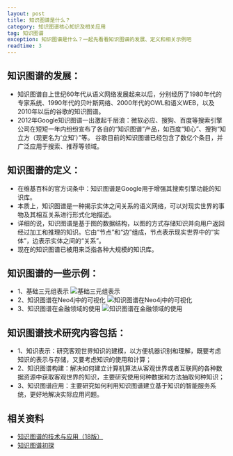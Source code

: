 ```yaml
---
layout: post
title: 知识图谱是什么？
category: 知识图谱核心知识及相关应用
tag: 知识图谱
exception: 知识图谱是什么？一起先看看知识图谱的发展、定义和相关示例吧
readtime: 3
---
```


## 知识图谱的发展：
* 知识图谱自上世纪60年代从语义网络发展起来以后，分别经历了1980年代的专家系统、1990年代的贝叶斯网络、2000年代的OWL和语义WEB，以及2010年以后的谷歌的知识图谱。
* 2012年Google知识图谱一出激起千层浪：微软必应、搜狗、百度等搜索引擎公司在短短一年内纷纷宣布了各自的“知识图谱”产品，如百度“知心”、搜狗“知立方（现更名为‘立知’）”等。
谷歌目前的知识图谱已经包含了数亿个条目，并广泛应用于搜索、推荐等领域。

## 知识图谱的定义：
* 在维基百科的官方词条中：知识图谱是Google用于增强其搜索引擎功能的知识库。
* 本质上，知识图谱是一种揭示实体之间关系的语义网络，可以对现实世界的事物及其相互关系进行形式化地描述。
* 详细的说，知识图谱是基于图的数据结构，以图的方式存储知识并向用户返回经过加工和推理的知识。它由“节点”和“边”组成，节点表示现实世界中的“实体”，边表示实体之间的“关系”。
* 现在的知识图谱已被用来泛指各种大规模的知识库。

## 知识图谱的一些示例：
* 1、基础三元组表示
![基础三元组表示]()
* 2、知识图谱在Neo4j中的可视化
![知识图谱在Neo4j中的可视化]()
* 3、知识图谱在金融领域的使用
![知识图谱在金融领域的使用]()

## 知识图谱技术研究内容包括：
* 1、知识表示：研究客观世界知识的建模，以方便机器识别和理解，既要考虑知识的表示与存储，又要考虑知识的使用和计算；
* 2、知识图谱构建：解决如何建立计算机算法从客观世界或者互联网的各种数据资源中获取客观世界的知识，主要研究使用何种数据和方法抽取何种知识；
* 3、知识图谱应用：主要研究如何利用知识图谱建立基于知识的智能服务系统，更好地解决实际应用问题。

## 相关资料
* [知识图谱的技术与应用（18版）](https://zhuanlan.zhihu.com/p/38056557)
* [知识图谱初探](https://zhuanlan.zhihu.com/p/31461061)
